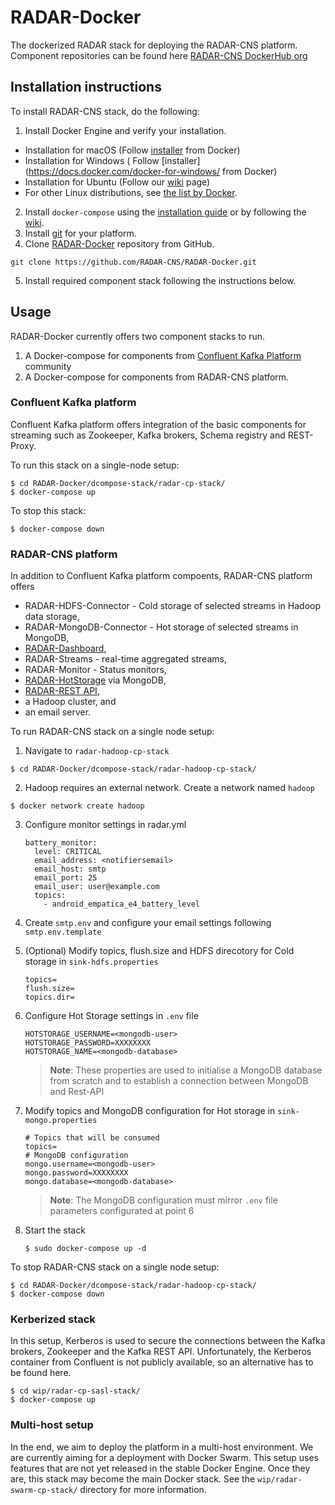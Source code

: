 # RADAR-Docker

The dockerized RADAR stack for deploying the RADAR-CNS platform. Component repositories can be found here [RADAR-CNS DockerHub org](https://hub.docker.com/u/radarcns/dashboard/)

## Installation instructions 
To install RADAR-CNS stack, do the following: 

1. Install Docker Engine and verify your installation.
  * Installation for macOS (Follow [installer](https://docs.docker.com/engine/installation/mac/) from Docker)
  * Installation for Windows ( Follow [installer](https://docs.docker.com/docker-for-windows/ from Docker)
  * Installation for Ubuntu (Follow our [wiki](https://github.com/RADAR-CNS/RADAR-Docker/wiki/How-to-set-up-docker-on-ubuntu) page)
  * For other Linux distributions, see [the list by Docker](https://docs.docker.com/engine/installation/).
2. Install `docker-compose` using the [installation guide](https://docs.docker.com/compose/install/) or by following the [wiki](https://github.com/RADAR-CNS/RADAR-Docker/wiki/How-to-set-up-docker-on-ubuntu#install-docker-compose).
3. Install [git](https://git-scm.com/book/en/v2/Getting-Started-Installing-Git) for your platform. 
4. Clone [RADAR-Docker](https://github.com/RADAR-CNS/RADAR-Docker) repository from GitHub.

  ```
  git clone https://github.com/RADAR-CNS/RADAR-Docker.git
  ```
5. Install required component stack following the instructions below.   

## Usage

RADAR-Docker currently offers two component stacks to run.

1. A Docker-compose for components from [Confluent Kafka Platform](http://docs.confluent.io/3.1.0/) community 
2. A Docker-compose for components from RADAR-CNS platform.

### Confluent Kafka platform
Confluent Kafka platform offers integration of the basic components for streaming such as Zookeeper, Kafka brokers, Schema registry and REST-Proxy. 

To run this stack on a single-node setup:  
```shell
$ cd RADAR-Docker/dcompose-stack/radar-cp-stack/
$ docker-compose up
```

To stop this stack:   
```shell
$ docker-compose down
```
### RADAR-CNS platform

In addition to Confluent Kafka platform compoents, RADAR-CNS platform offers 
* RADAR-HDFS-Connector - Cold storage of selected streams in Hadoop data storage,
* RADAR-MongoDB-Connector - Hot storage of selected streams in MongoDB,
* [RADAR-Dashboard](https://github.com/RADAR-CNS/RADAR-Dashboard),
* RADAR-Streams - real-time aggregated streams,
* RADAR-Monitor - Status monitors,
* [RADAR-HotStorage](https://github.com/RADAR-CNS/RADAR-HotStorage) via MongoDB, 
* [RADAR-REST API](https://github.com/RADAR-CNS/RADAR-RestApi),
* a Hadoop cluster, and
* an email server.

To run RADAR-CNS stack on a single node setup:
 1. Navigate to `radar-hadoop-cp-stack`
 
   ```shell
   $ cd RADAR-Docker/dcompose-stack/radar-hadoop-cp-stack/
   ```
 2. Hadoop requires an external network. Create a network named `hadoop`
 
   ```shell
   $ docker network create hadoop
   ```
 3. Configure monitor settings in radar.yml
 
    ```
    battery_monitor:
      level: CRITICAL
      email_address: <notifiersemail>
      email_host: smtp
      email_port: 25
      email_user: user@example.com
      topics:
        - android_empatica_e4_battery_level
     ```
 4. Create `smtp.env` and configure your email settings following `smtp.env.template`
 5. (Optional) Modify topics, flush.size and HDFS direcotory for Cold storage in `sink-hdfs.properties`
 
    ```
    topics=
    flush.size=
    topics.dir=
    ```
 6. Configure Hot Storage settings in `.env` file
 
    ```
    HOTSTORAGE_USERNAME=<mongodb-user>
    HOTSTORAGE_PASSWORD=XXXXXXXX
    HOTSTORAGE_NAME=<mongodb-database>
    ```
    > **Note**: These properties are used to initialise a MongoDB database from scratch and to establish a connection between MongoDB and Rest-API   
 7. Modify topics and MongoDB configuration for Hot storage in `sink-mongo.properties`
 
    ```
    # Topics that will be consumed
    topics=
    # MongoDB configuration
    mongo.username=<mongodb-user>
    mongo.password=XXXXXXXX
    mongo.database=<mongodb-database>
    ```
    > **Note**: The MongoDB configuration must mirror `.env` file parameters configurated at point 6
 8. Start the stack 
 
    ```
    $ sudo docker-compose up -d
    ```

To stop RADAR-CNS stack on a single node setup:
```shell
$ cd RADAR-Docker/dcompose-stack/radar-hadoop-cp-stack/
$ docker-compose down
```
### Kerberized stack

In this setup, Kerberos is used to secure the connections between the Kafka brokers, Zookeeper and the Kafka REST API. Unfortunately, the Kerberos container from Confluent is not publicly available, so an alternative has to be found here.

```shell
$ cd wip/radar-cp-sasl-stack/
$ docker-compose up
```

### Multi-host setup

In the end, we aim to deploy the platform in a multi-host environment. We are currently aiming for a deployment with Docker Swarm. This setup uses features that are not yet released in the stable Docker Engine. Once they are, this stack may become the main Docker stack. See the `wip/radar-swarm-cp-stack/` directory for more information.
